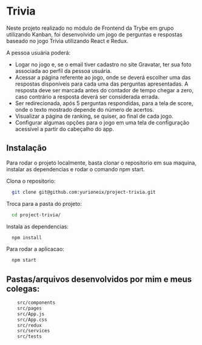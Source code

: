 # Trivia

Neste projeto realizado no módulo de Frontend da Trybe em grupo utilizando Kanban, foi desenvolvido um jogo de perguntas e respostas baseado no jogo Trivia utilizando React e Redux.

A pessoa usuária poderá:

- Logar no jogo e, se o email tiver cadastro no site Gravatar, ter sua foto associada ao perfil da pessoa usuária.
- Acessar a página referente ao jogo, onde se deverá escolher uma das respostas disponíveis para cada uma das perguntas apresentadas. A resposta deve ser marcada antes do contador de tempo chegar a zero, caso contrário a resposta deverá ser considerada errada.
- Ser redirecionada, após 5 perguntas respondidas, para a tela de score, onde o texto mostrado depende do número de acertos.
- Visualizar a página de ranking, se quiser, ao final de cada jogo.
- Configurar algumas opções para o jogo em uma tela de configuração acessível a partir do cabeçalho do app.

## Instalação

Para rodar o projeto localmente, basta clonar o repositorio em sua maquina, instalar as dependencias e rodar o comando npm start. 


Clona o repositorio:
```bash
  git clone git@github.com:yurioneix/project-trivia.git
```
Troca para a pasta do projeto:
```bash
  cd project-trivia/
```

Instala as dependencias:
```bash
  npm install
```

Para rodar a aplicacao:
```bash
  npm start
```

## Pastas/arquivos desenvolvidos por mim e meus colegas:

```bash
    src/components
    src/pages
    src/App.js
    src/App.css
    src/redux
    src/services
    src/tests
```
